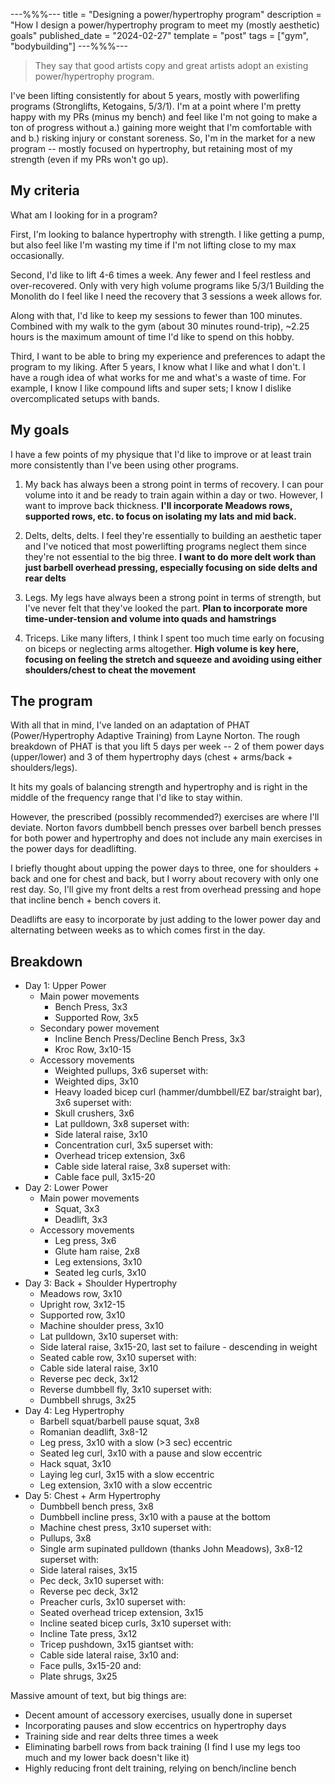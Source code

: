 ---%%%---
title = "Designing a power/hypertrophy program"
description = "How I design a power/hypertrophy program to meet my (mostly aesthetic) goals"
published_date = "2024-02-27"
template = "post"
tags = ["gym", "bodybuilding"]
---%%%---

> They say that good artists copy and great artists adopt an existing power/hypertrophy program.

I've been lifting consistently for about 5 years, mostly with powerlifing programs (Stronglifts, Ketogains, 5/3/1).
I'm at a point where I'm pretty happy with my PRs (minus my bench) and feel like I'm not going to make a ton of
progress without a.) gaining more weight that I'm comfortable with and b.) risking injury or constant soreness.
So, I'm in the market for a new program -- mostly focused on hypertrophy, but retaining most of my strength (even if
my PRs won't go up).

## My criteria

What am I looking for in a program?

First, I'm looking to balance hypertrophy with strength. I like getting a pump, but
also feel like I'm wasting my time if I'm not lifting close to my max occasionally.

Second, I'd like to lift 4-6 times a week. Any fewer and I feel restless and over-recovered.
Only with very high volume programs like 5/3/1 Building the Monolith do I feel like I need the
recovery that 3 sessions a week allows for.

Along with that, I'd like to keep my sessions to fewer than 100 minutes.
Combined with my walk to the gym (about 30 minutes round-trip), ~2.25 hours
is the maximum amount of time I'd like to spend on this hobby.

Third, I want to be able to bring my experience and preferences to adapt the program to my liking.
After 5 years, I know what I like and what I don't. I have a rough idea of what works for me and
what's a waste of time. For example, I know I like compound lifts and super sets; I know I dislike overcomplicated
setups with bands.

## My goals

I have a few points of my physique that I'd like to improve or at least train more consistently than
I've been using other programs.

1. My back has always been a strong point in terms of recovery. I can pour volume into it and
be ready to train again within a day or two. However, I want to improve back thickness.
**I'll incorporate Meadows rows, supported rows, etc. to focus on isolating my lats and mid back.**

2. Delts, delts, delts. I feel they're essentially to building an aesthetic taper and I've noticed that
most powerlifting programs neglect them since they're not essential to the big three. **I want to do more
delt work than just barbell overhead pressing, especially focusing on side delts and rear delts**

3. Legs. My legs have always been a strong point in terms of strength, but I've never felt that they've looked
the part. **Plan to incorporate more time-under-tension and volume into quads and hamstrings**

4. Triceps. Like many lifters, I think I spent too much time early on focusing on biceps or neglecting arms
altogether. **High volume is key here, focusing on feeling the stretch and squeeze and avoiding using either
shoulders/chest to cheat the movement**

## The program

With all that in mind, I've landed on an adaptation of PHAT (Power/Hypertrophy Adaptive Training) from Layne Norton.
The rough breakdown of PHAT is that you lift 5 days per week -- 2 of them power days (upper/lower) and
3 of them hypertrophy days (chest + arms/back + shoulders/legs).

It hits my goals of balancing strength and hypertrophy and is right in the middle of the frequency range
that I'd like to stay within.

However, the prescribed (possibly recommended?) exercises are where I'll deviate.
Norton favors dumbbell bench presses over barbell bench presses for both power and hypertrophy and
does not include any main exercises in the power days for deadlifting.

I briefly thought about upping the power days to three, one for shoulders + back and one for chest and back,
but I worry about recovery with only one rest day. So, I'll give my front delts a rest from overhead pressing and hope
that incline bench + bench covers it.

Deadlifts are easy to incorporate by just adding to the lower power day and alternating between weeks as to which
comes first in the day.

## Breakdown

- Day 1: Upper Power
    - Main power movements
      - Bench Press, 3x3
      - Supported Row, 3x5
    - Secondary power movement
      - Incline Bench Press/Decline Bench Press, 3x3
      - Kroc Row, 3x10-15
    - Accessory movements
      - Weighted pullups, 3x6 superset with:
      - Weighted dips, 3x10
      - Heavy loaded bicep curl (hammer/dumbbell/EZ bar/straight bar), 3x6 superset with:
      - Skull crushers, 3x6
      - Lat pulldown, 3x8 superset with:
      - Side lateral raise, 3x10
      - Concentration curl, 3x5 superset with:
      - Overhead tricep extension, 3x6
      - Cable side lateral raise, 3x8 superset with:
      - Cable face pull, 3x15-20
- Day 2: Lower Power
    - Main power movements
        - Squat, 3x3
        - Deadlift, 3x3
    - Accessory movements
        - Leg press, 3x6
        - Glute ham raise, 2x8
        - Leg extensions, 3x10
        - Seated leg curls, 3x10
- Day 3: Back + Shoulder Hypertrophy
    - Meadows row, 3x10
    - Upright row, 3x12-15
    - Supported row, 3x10
    - Machine shoulder press, 3x10
    - Lat pulldown, 3x10 superset with:
    - Side lateral raise, 3x15-20, last set to failure - descending in weight
    - Seated cable row, 3x10 superset with:
    - Cable side lateral raise, 3x10
    - Reverse pec deck, 3x12
    - Reverse dumbbell fly, 3x10 superset with:
    - Dumbbell shrugs, 3x25
- Day 4: Leg Hypertrophy
    - Barbell squat/barbell pause squat, 3x8
    - Romanian deadlift, 3x8-12
    - Leg press, 3x10 with a slow (>3 sec) eccentric
    - Seated leg curl, 3x10 with a pause and slow eccentric
    - Hack squat, 3x10
    - Laying leg curl, 3x15 with a slow eccentric
    - Leg extension, 3x10 with a slow eccentric
- Day 5: Chest + Arm Hypertrophy
    - Dumbbell bench press, 3x8
    - Dumbbell incline press, 3x10 with a pause at the bottom
    - Machine chest press, 3x10 superset with:
    - Pullups, 3x8
    - Single arm supinated pulldown (thanks John Meadows), 3x8-12 superset with:
    - Side lateral raises, 3x15
    - Pec deck, 3x10 superset with:
    - Reverse pec deck, 3x12
    - Preacher curls, 3x10 superset with:
    - Seated overhead tricep extension, 3x15
    - Incline seated bicep curls, 3x10 superset with:
    - Incline Tate press, 3x12
    - Tricep pushdown, 3x15 giantset with:
    - Cable side lateral raise, 3x10 and:
    - Face pulls, 3x15-20 and:
    - Plate shrugs, 3x25

Massive amount of text, but big things are:
- Decent amount of accessory exercises, usually done in superset
- Incorporating pauses and slow eccentrics on hypertrophy days
- Training side and rear delts three times a week
- Eliminating barbell rows from back training (I find I use my legs too much and my lower back doesn't like it)
- Highly reducing front delt training, relying on bench/incline bench

